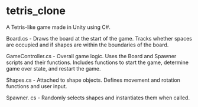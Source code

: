 # tetris_clone
A Tetris-like game made in Unity using C#.

Board.cs - Draws the board at the start of the game. Tracks whether spaces are occupied and if shapes are within the boundaries of the board. 

GameController.cs - Overall game logic. Uses the Board and Spawner scripts and their functions. Includes functions to start the game, determine game over state, and restart the game. 

Shapes.cs - Attached to shape objects. Defines movement and rotation functions and user input. 

Spawner. cs - Randomly selects shapes and instantiates them when called. 